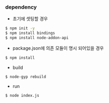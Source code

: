 ### dependency

* 초기에 셋팅할 경우

```sh
$ npm init -y
$ npm install bindings
$ npm install node-addon-api
```

* package.json에 의존 모듈이 명시 되어있을 경우

```sh
$ npm install
```

* build 

```
$ node-gyp rebuild
```

* run 

```
$ node index.js
```